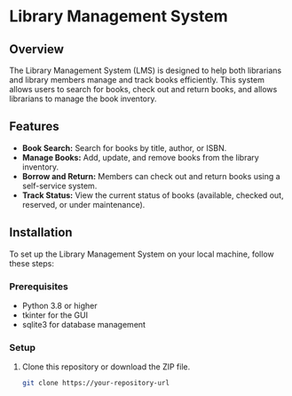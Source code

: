 # Library Management System

## Overview
The Library Management System (LMS) is designed to help both librarians and library members manage and track books efficiently. This system allows users to search for books, check out and return books, and allows librarians to manage the book inventory.

## Features
- **Book Search:** Search for books by title, author, or ISBN.
- **Manage Books:** Add, update, and remove books from the library inventory.
- **Borrow and Return:** Members can check out and return books using a self-service system.
- **Track Status:** View the current status of books (available, checked out, reserved, or under maintenance).

## Installation
To set up the Library Management System on your local machine, follow these steps:

### Prerequisites
- Python 3.8 or higher
- tkinter for the GUI
- sqlite3 for database management

### Setup
1. Clone this repository or download the ZIP file.
   ```bash
   git clone https://your-repository-url
